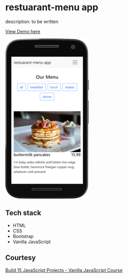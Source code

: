# restuarant-menu app

description: to be written

[View Demo here](https://madhuri-chitikela.github.io/restuarant-menu-app/)

<img src="docs/restuarant.png" height="500" />

## Tech stack

- HTML
- CSS
- Bootstrap
- Vanilla JavaScript

## Courtesy

[Build 15 JavaScript Projects - Vanilla JavaScript Course](https://www.youtube.com/watch?v=3PHXvlpOkf4)
